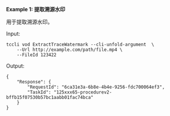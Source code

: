 **Example 1: 提取溯源水印**

用于提取溯源水印。

Input: 

```
tccli vod ExtractTraceWatermark --cli-unfold-argument  \
    --Url http://example.com/path/file.mp4 \
    --FileId 123422
```

Output: 
```
{
    "Response": {
        "RequestId": "6ca31e3a-6b8e-4b4e-9256-fdc700064ef3",
        "TaskId": "125xxx65-procedurev2-bffb15f07530b57bc1aabb01fac74bca"
    }
}
```


